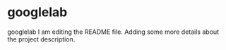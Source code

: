 # googlelab
googlelab
I am editing the README file. Adding some more details about the project description.
